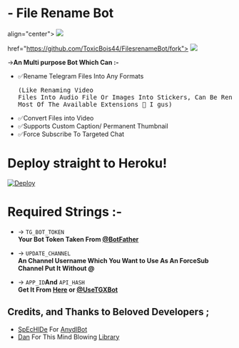 # - File Rename Bot

<p> align="center">
  <a>
    <img src="https://telegra.ph/file/b8dd91c84904be65653ce.png">
    
  </a>
  
  <a> href="https://github.com/ToxicBois44/FilesrenameBot/fork">
    <img src="https://img.shields.io/github.com/ToxicBois44/FilesrenameBot?label=Fork&style=social">

  </a>  
</p>

->**An Multi purpose Bot Which Can :-**

* ✅Rename Telegram Files Into Any Formats <pre>(Like Renaming Video Files Into Audio File Or Images Into Stickers, Can Be Rename Any File To Most Of The Available Extensions 🤔 I gus) </pre>
* ✅Convert Files into Video
* ✅Supports Custom Caption/ Permanent Thumbnail
* ✅Force Subscribe To Targeted Chat

# Deploy straight to Heroku!

[![Deploy](https://www.herokucdn.com/deploy/button.svg)](https://heroku.com/deploy?template=https://github.com/ToxicBois44/FilesrenameBot)

# Required Strings :-

* -> `TG_BOT_TOKEN`<br> **Your Bot Token Taken From [@BotFather](https://t.me/botfather)**

* -> `UPDATE_CHANNEL`<br> **An Channel Username Which You Want to Use As An ForceSub Channel Put It Without @**

* -> `APP_ID`__And__ `API_HASH`<br>**Get It From [Here](http://www.my.telegram.org) or [@UseTGXBot](http://www.telegram.dog/UseTGXBot)**

## Credits, and Thanks to Beloved Developers ;

* [SpEcHlDe](https://telegram.dog/SpEcHlDe) For [AnydlBot](https://github.com/SpEcHiDe/AnyDLBot)
* [Dan](https://github.com/delivrance) For This Mind Blowing [Library](https://github.com/pyrogram/pyrogram)
